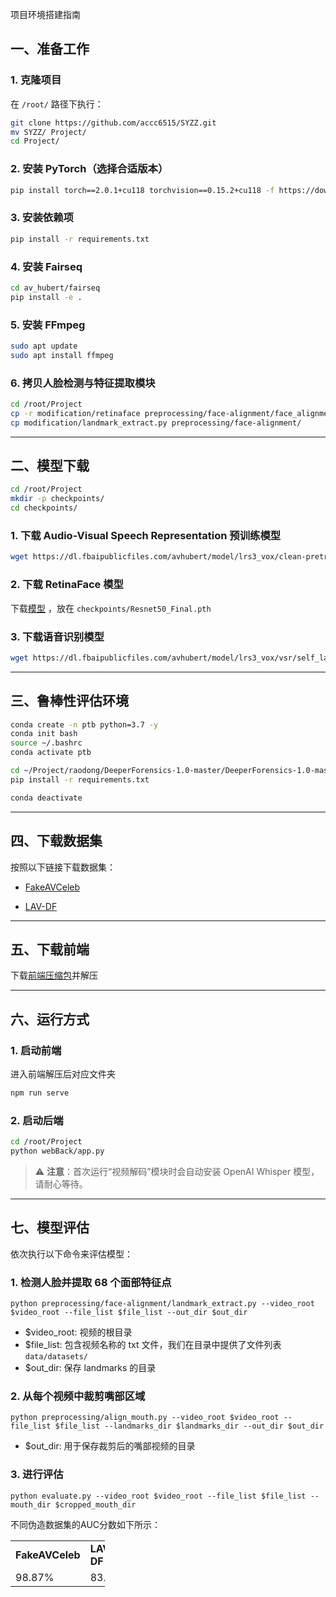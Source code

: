项目环境搭建指南

## 一、准备工作

### 1. 克隆项目

在 `/root/` 路径下执行：

```bash
git clone https://github.com/accc6515/SYZZ.git
mv SYZZ/ Project/
cd Project/
```

### 2. 安装 PyTorch（选择合适版本）

```bash
pip install torch==2.0.1+cu118 torchvision==0.15.2+cu118 -f https://download.pytorch.org/whl/torch_stable.html
```

### 3. 安装依赖项

```bash
pip install -r requirements.txt
```

### 4. 安装 Fairseq

```bash
cd av_hubert/fairseq
pip install -e .
```

### 5. 安装 FFmpeg

```bash
sudo apt update
sudo apt install ffmpeg
```

### 6. 拷贝人脸检测与特征提取模块

```bash
cd /root/Project
cp -r modification/retinaface preprocessing/face-alignment/face_alignment/detection
cp modification/landmark_extract.py preprocessing/face-alignment/
```

------

## 二、模型下载

```bash
cd /root/Project
mkdir -p checkpoints/
cd checkpoints/
```

### 1. 下载 Audio-Visual Speech Representation 预训练模型

```bash
wget https://dl.fbaipublicfiles.com/avhubert/model/lrs3_vox/clean-pretrain/large_vox_iter5.pt
```

### 2. 下载 RetinaFace 模型

下载[模型](https://drive.google.com/open?id=1oZRSG0ZegbVkVwUd8wUIQx8W7yfZ_ki1) ，放在 `checkpoints/Resnet50_Final.pth`

### 3. 下载语音识别模型

```bash
wget https://dl.fbaipublicfiles.com/avhubert/model/lrs3_vox/vsr/self_large_vox_433h.pt
```

------

## 三、鲁棒性评估环境

```bash
conda create -n ptb python=3.7 -y
conda init bash
source ~/.bashrc
conda activate ptb

cd ~/Project/raodong/DeeperForensics-1.0-master/DeeperForensics-1.0-master/perturbation
pip install -r requirements.txt

conda deactivate
```

------

## 四、下载数据集

按照以下链接下载数据集：

* [FakeAVCeleb](https://github.com/DASH-Lab/FakeAVCeleb)

* [LAV-DF](https://github.com/ControlNet/LAV-DF)

---

## 五、下载前端

下载[前端压缩包](https://github.com/accc6515/SYZZ/releases/download/%E5%89%8D%E7%AB%AF%E5%8E%8B%E7%BC%A9%E5%8C%85/deepfake.zip)并解压

---

## 六、运行方式

### 1. 启动前端

进入前端解压后对应文件夹

```bash
npm run serve
```

### 2. 启动后端

```bash
cd /root/Project
python webBack/app.py
```

> ⚠️ **注意**：首次运行“视频解码”模块时会自动安装 OpenAI Whisper 模型，请耐心等待。

------

## 七、模型评估

依次执行以下命令来评估模型：

### 1. 检测人脸并提取 68 个面部特征点

```
python preprocessing/face-alignment/landmark_extract.py --video_root $video_root --file_list $file_list --out_dir $out_dir
```

- $video_root:  视频的根目录
- $file_list:  包含视频名称的 txt 文件，我们在目录中提供了文件列表 `data/datasets/`
- $out_dir: 保存 landmarks 的目录

### 2. 从每个视频中裁剪嘴部区域

```
python preprocessing/align_mouth.py --video_root $video_root --file_list $file_list --landmarks_dir $landmarks_dir --out_dir $out_dir
```

- $out_dir: 用于保存裁剪后的嘴部视频的目录

### 3. 进行评估

```
python evaluate.py --video_root $video_root --file_list $file_list --mouth_dir $cropped_mouth_dir
```

不同伪造数据集的AUC分数如下所示：

<table style="width:30%">
  <tr>
    <td style="width:50%"><strong>FakeAVCeleb<strong></td>
    <td style="width:50%"><strong>LAV-DF<strong></td>
  </tr>
  <tr>
    <td>98.87%</td>
    <td>83.75%</td>
  </tr>
</table>

